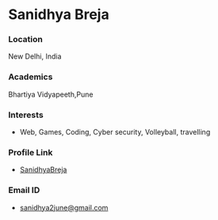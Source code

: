 # Sanidhya Breja

### Location

New Delhi, India

### Academics
Bhartiya Vidyapeeth,Pune

### Interests

 - Web, Games, Coding, Cyber security, Volleyball, travelling

### Profile Link

- [SanidhyaBreja](https://github.com/SanidhyaBreja)

### Email ID
 
 - sanidhya2june@gmail.com
